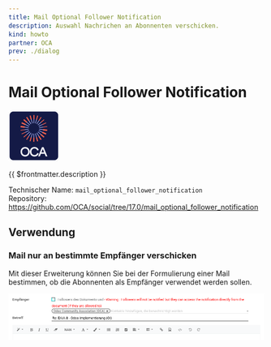 ```yaml
---
title: Mail Optional Follower Notification
description: Auswahl Nachrichen an Abonnenten verschicken.
kind: howto
partner: OCA
prev: ./dialog
---
```


# Mail Optional Follower Notification

![icon_oca_app](attachments/icon_oca_app.png)

{{ $frontmatter.description }}

Technischer Name: `mail_optional_follower_notification`\
Repository: <https://github.com/OCA/social/tree/17.0/mail_optional_follower_notification>

## Verwendung

### Mail nur an bestimmte Empfänger verschicken

Mit dieser Erweiterung können Sie bei der Formulierung einer Mail bestimmen, ob die Abonnenten als Empfänger verwendet werden sollen.

![](attachments/Mail%20optional%20follower%20notification.png)
